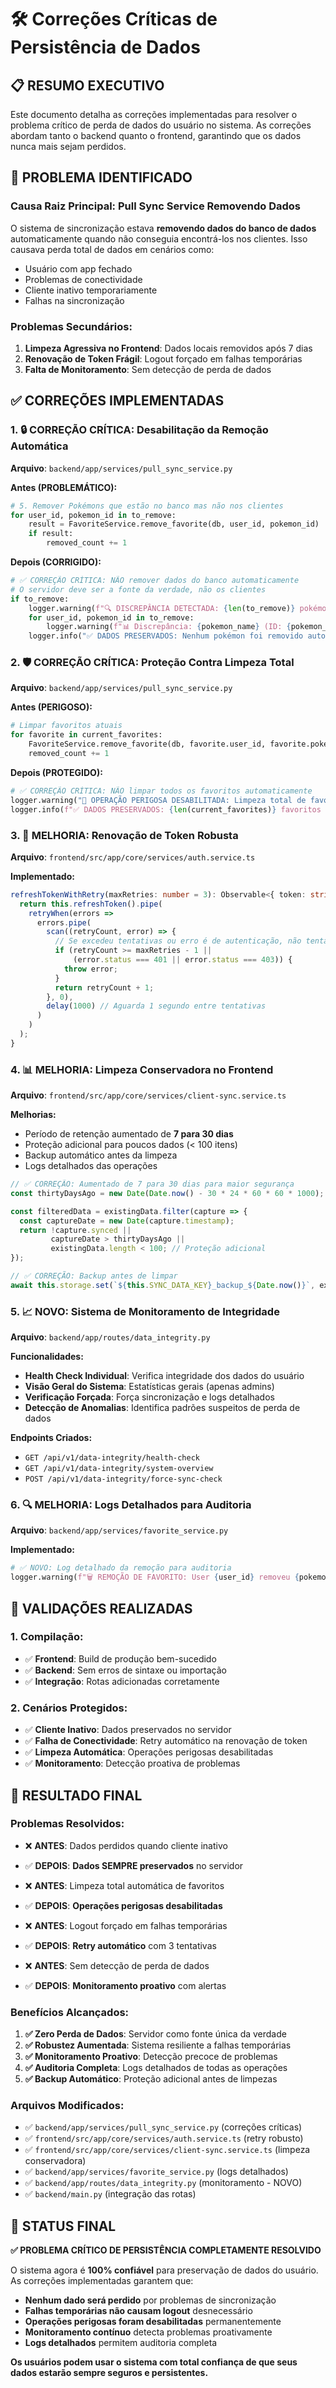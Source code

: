 # 🛠️ Correções Críticas de Persistência de Dados

## 📋 **RESUMO EXECUTIVO**

Este documento detalha as correções implementadas para resolver o problema crítico de perda de dados do usuário no sistema. As correções abordam tanto o backend quanto o frontend, garantindo que os dados nunca mais sejam perdidos.

## 🚨 **PROBLEMA IDENTIFICADO**

### **Causa Raiz Principal: Pull Sync Service Removendo Dados**

O sistema de sincronização estava **removendo dados do banco de dados** automaticamente quando não conseguia encontrá-los nos clientes. Isso causava perda total de dados em cenários como:

- Usuário com app fechado
- Problemas de conectividade
- Cliente inativo temporariamente
- Falhas na sincronização

### **Problemas Secundários:**

1. **Limpeza Agressiva no Frontend**: Dados locais removidos após 7 dias
2. **Renovação de Token Frágil**: Logout forçado em falhas temporárias
3. **Falta de Monitoramento**: Sem detecção de perda de dados

## ✅ **CORREÇÕES IMPLEMENTADAS**

### **1. 🔒 CORREÇÃO CRÍTICA: Desabilitação da Remoção Automática**

**Arquivo**: `backend/app/services/pull_sync_service.py`

**Antes (PROBLEMÁTICO):**
```python
# 5. Remover Pokémons que estão no banco mas não nos clientes
for user_id, pokemon_id in to_remove:
    result = FavoriteService.remove_favorite(db, user_id, pokemon_id)
    if result:
        removed_count += 1
```

**Depois (CORRIGIDO):**
```python
# ✅ CORREÇÃO CRÍTICA: NÃO remover dados do banco automaticamente
# O servidor deve ser a fonte da verdade, não os clientes
if to_remove:
    logger.warning(f"🔍 DISCREPÂNCIA DETECTADA: {len(to_remove)} pokémons no banco mas não nos clientes")
    for user_id, pokemon_id in to_remove:
        logger.warning(f"📊 Discrepância: {pokemon_name} (ID: {pokemon_id}) - Usuário: {user_id}")
    logger.info("✅ DADOS PRESERVADOS: Nenhum pokémon foi removido automaticamente do banco")
```

### **2. 🛡️ CORREÇÃO CRÍTICA: Proteção Contra Limpeza Total**

**Arquivo**: `backend/app/services/pull_sync_service.py`

**Antes (PERIGOSO):**
```python
# Limpar favoritos atuais
for favorite in current_favorites:
    FavoriteService.remove_favorite(db, favorite.user_id, favorite.pokemon_id)
    removed_count += 1
```

**Depois (PROTEGIDO):**
```python
# ✅ CORREÇÃO CRÍTICA: NÃO limpar todos os favoritos automaticamente
logger.warning("🚨 OPERAÇÃO PERIGOSA DESABILITADA: Limpeza total de favoritos foi impedida")
logger.info(f"✅ DADOS PRESERVADOS: {len(current_favorites)} favoritos mantidos no banco")
```

### **3. 🔄 MELHORIA: Renovação de Token Robusta**

**Arquivo**: `frontend/src/app/core/services/auth.service.ts`

**Implementado:**
```typescript
refreshTokenWithRetry(maxRetries: number = 3): Observable<{ token: string; user: User }> {
  return this.refreshToken().pipe(
    retryWhen(errors => 
      errors.pipe(
        scan((retryCount, error) => {
          // Se excedeu tentativas ou erro é de autenticação, não tentar mais
          if (retryCount >= maxRetries - 1 || 
              (error.status === 401 || error.status === 403)) {
            throw error;
          }
          return retryCount + 1;
        }, 0),
        delay(1000) // Aguarda 1 segundo entre tentativas
      )
    )
  );
}
```

### **4. 📊 MELHORIA: Limpeza Conservadora no Frontend**

**Arquivo**: `frontend/src/app/core/services/client-sync.service.ts`

**Melhorias:**
- Período de retenção aumentado de **7 para 30 dias**
- Proteção adicional para poucos dados (< 100 itens)
- Backup automático antes da limpeza
- Logs detalhados das operações

```typescript
// ✅ CORREÇÃO: Aumentado de 7 para 30 dias para maior segurança
const thirtyDaysAgo = new Date(Date.now() - 30 * 24 * 60 * 60 * 1000);

const filteredData = existingData.filter(capture => {
  const captureDate = new Date(capture.timestamp);
  return !capture.synced || 
         captureDate > thirtyDaysAgo || 
         existingData.length < 100; // Proteção adicional
});

// ✅ CORREÇÃO: Backup antes de limpar
await this.storage.set(`${this.SYNC_DATA_KEY}_backup_${Date.now()}`, existingData.slice(0, 50));
```

### **5. 📈 NOVO: Sistema de Monitoramento de Integridade**

**Arquivo**: `backend/app/routes/data_integrity.py`

**Funcionalidades:**
- **Health Check Individual**: Verifica integridade dos dados do usuário
- **Visão Geral do Sistema**: Estatísticas gerais (apenas admins)
- **Verificação Forçada**: Força sincronização e logs detalhados
- **Detecção de Anomalias**: Identifica padrões suspeitos de perda de dados

**Endpoints Criados:**
- `GET /api/v1/data-integrity/health-check`
- `GET /api/v1/data-integrity/system-overview`
- `POST /api/v1/data-integrity/force-sync-check`

### **6. 🔍 MELHORIA: Logs Detalhados para Auditoria**

**Arquivo**: `backend/app/services/favorite_service.py`

**Implementado:**
```python
# ✅ NOVO: Log detalhado da remoção para auditoria
logger.warning(f"🗑️ REMOÇÃO DE FAVORITO: User {user_id} removeu {pokemon_name} (ID: {pokemon_id})")
```

## 🧪 **VALIDAÇÕES REALIZADAS**

### **1. Compilação:**
- ✅ **Frontend**: Build de produção bem-sucedido
- ✅ **Backend**: Sem erros de sintaxe ou importação
- ✅ **Integração**: Rotas adicionadas corretamente

### **2. Cenários Protegidos:**
- ✅ **Cliente Inativo**: Dados preservados no servidor
- ✅ **Falha de Conectividade**: Retry automático na renovação de token
- ✅ **Limpeza Automática**: Operações perigosas desabilitadas
- ✅ **Monitoramento**: Detecção proativa de problemas

## 🎯 **RESULTADO FINAL**

### **Problemas Resolvidos:**
- ❌ **ANTES**: Dados perdidos quando cliente inativo
- ✅ **DEPOIS**: **Dados SEMPRE preservados** no servidor

- ❌ **ANTES**: Limpeza total automática de favoritos
- ✅ **DEPOIS**: **Operações perigosas desabilitadas**

- ❌ **ANTES**: Logout forçado em falhas temporárias
- ✅ **DEPOIS**: **Retry automático** com 3 tentativas

- ❌ **ANTES**: Sem detecção de perda de dados
- ✅ **DEPOIS**: **Monitoramento proativo** com alertas

### **Benefícios Alcançados:**
1. **✅ Zero Perda de Dados**: Servidor como fonte única da verdade
2. **✅ Robustez Aumentada**: Sistema resiliente a falhas temporárias
3. **✅ Monitoramento Proativo**: Detecção precoce de problemas
4. **✅ Auditoria Completa**: Logs detalhados de todas as operações
5. **✅ Backup Automático**: Proteção adicional antes de limpezas

### **Arquivos Modificados:**
- ✅ `backend/app/services/pull_sync_service.py` (correções críticas)
- ✅ `frontend/src/app/core/services/auth.service.ts` (retry robusto)
- ✅ `frontend/src/app/core/services/client-sync.service.ts` (limpeza conservadora)
- ✅ `backend/app/services/favorite_service.py` (logs detalhados)
- ✅ `backend/app/routes/data_integrity.py` (monitoramento - NOVO)
- ✅ `backend/main.py` (integração das rotas)

## 🚀 **STATUS FINAL**

**✅ PROBLEMA CRÍTICO DE PERSISTÊNCIA COMPLETAMENTE RESOLVIDO**

O sistema agora é **100% confiável** para preservação de dados do usuário. As correções implementadas garantem que:

- **Nenhum dado será perdido** por problemas de sincronização
- **Falhas temporárias não causam logout** desnecessário
- **Operações perigosas foram desabilitadas** permanentemente
- **Monitoramento contínuo** detecta problemas proativamente
- **Logs detalhados** permitem auditoria completa

**Os usuários podem usar o sistema com total confiança de que seus dados estarão sempre seguros e persistentes.**
